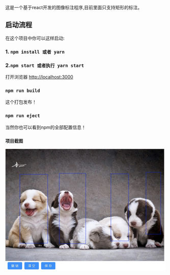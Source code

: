 这是一个基于react开发的图像标注程序,目前里面只支持矩形的标注。

## 启动流程

在这个项目中你可以这样启动:

### 1. `npm install 或者 yarn`
### 2.`npm start 或者执行 yarn start`
打开浏览器 [http://localhost:3000](http://localhost:3000)

### `npm run build`

 这个打包发布！

### `npm run eject`
当然你也可以看到npm的全部配置信息！

### `项目截图`
![](https://raw.githubusercontent.com/rankaifeng/rectmark/master/WeChat8c671f8b2a5f8d625a1a25c691ac3d9d.png)
